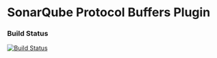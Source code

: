 SonarQube Protocol Buffers Plugin
=================================

### Build Status

[![Build Status](https://travis-ci.org/henryju/sonar-protobuf.svg?branch=master)](https://travis-ci.org/henryju/sonar-protobuf)
